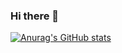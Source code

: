 ### Hi there 👋
[![Anurag's GitHub stats](https://github-readme-stats.vercel.app/api?username=den1aka1aki)](https://github.com/anuraghazra/github-readme-stats)

<!--
**den1aka1aki/den1aka1aki** is a ✨ _special_ ✨ repository because its `README.md` (this file) appears on your GitHub profile.

Here are some ideas to get you started:

- 🔭 I’m currently working on ...
- 🌱 I’m currently learning ...
- 👯 I’m looking to collaborate on ...
- 🤔 I’m looking for help with ...
- 💬 Ask me about ...
- 📫 How to reach me: ...
- 😄 Pronouns: ...
- ⚡ Fun fact: ...
-->
